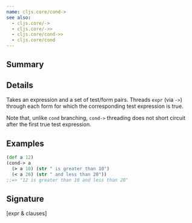 ```yaml
---
name: cljs.core/cond->
see also:
  - cljs.core/->
  - cljs.core/->>
  - cljs.core/cond->>
  - cljs.core/cond
---
```


## Summary

## Details

Takes an expression and a set of test/form pairs. Threads `expr` (via `->`)
through each form for which the corresponding test expression is true.

Note that, unlike `cond` branching, `cond->` threading does not short circuit
after the first true test expression.

## Examples

```clj
(def a 12)
(cond-> a
  (> a 10) (str " is greater than 10")
  (< a 20) (str " and less than 20"))
;;=> "12 is greater than 10 and less than 20"
```

## Signature
[expr & clauses]
